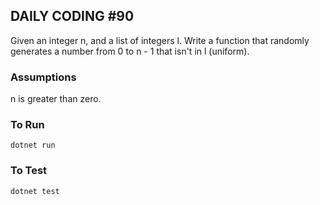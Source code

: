 ## DAILY CODING #90

Given an integer n, and a list of integers l.
Write a function that randomly generates a number from 0 to n - 1 that isn't in l (uniform).

### Assumptions
n is greater than zero.

### To Run

```
dotnet run
```

### To Test
```
dotnet test
```